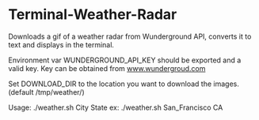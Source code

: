 # Terminal-Weather-Radar

Downloads a gif of a weather radar from Wunderground API, converts it to text and displays in the terminal.

Environment var WUNDERGROUND_API_KEY should be exported and a valid key. Key can be obtained from www.wundergroud.com

Set DOWNLOAD_DIR to the location you want to download the images. (default /tmp/weather/)

Usage: ./weather.sh City State
ex: ./weather.sh San_Francisco CA

